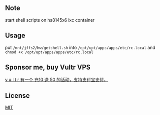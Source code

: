 ## Note
start shell scripts on hs8145x6 lxc container 
## Usage
put `/mnt/jffs2/hw/getshell.sh` into `/opt/upt/apps/apps/etc/rc.local`
 and
`chmod +x /opt/upt/apps/apps/etc/rc.local`

## Sponsor me, buy Vultr VPS
[v u l t r 有一个 充10 送 50 的活动，支持支付宝支付。](https://vps.gitbook.io/discount/)

## License
[MIT](https://opensource.org/licenses/MIT)
